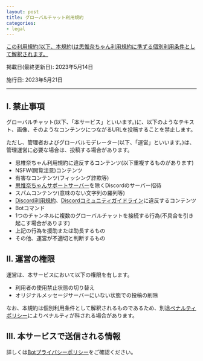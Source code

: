 ```yaml
---
layout: post
title: グローバルチャット利用規約
categories:
- legal
---
```

<u>この利用規約(以下、本規約)は<a href="{{site.url}}/legal/new-tos" class="a-orange">思惟奈ちゃん利用規約</a>に準ずる個別利用条件として解釈されます。</u>

掲載日(最終更新日): 2023年5月14日

施行日: 2023年5月21日

---

## I. 禁止事項

グローバルチャット(以下、「本サービス」といいます。)に、以下のようなテキスト、画像、そのようなコンテンツにつながるURLを投稿することを禁止します。

ただし、管理者およびグローバルモデレーター(以下、「運営」といいます。)は、管理運営に必要な場合は、投稿する場合があります。

- 思椎奈ちゃん利用規約に違反するコンテンツ(以下重複するものがあります)
- NSFW(閲覧注意)コンテンツ
- 有害なコンテンツ(フィッシング詐欺等)
- <a href="{{site.url}}/discord" class="a-orange">思惟奈ちゃんサポートサーバー</a>を除くDiscordのサーバー招待
- スパムコンテンツ(意味のない文字列の羅列等)
- <a href="https://discord.com/terms" class="a-orange">Discord利用規約</a>、<a href="https://discord.com/guidelines" class="a-orange">Discordコミュニティガイドライン</a>に違反するコンテンツ
- Botコマンド
- 1つのチャンネルに複数のグローバルチャットを接続する行為(不具合を引き起こす場合があります)
- 上記の行為を援助または助長するもの
- その他、運営が不適切と判断するもの

## II. 運営の権限

運営は、本サービスにおいて以下の権限を有します。

- 利用者の使用禁止状態の切り替え
- オリジナルメッセージサーバーにいない状態での投稿の削除

なお、本規約は個別利用条件として解釈されるものであるため、別途<a href="{{site.url}}/legal/penalty" class="a-orange">ペナルティポリシー</a>によりペナルティが科される場合があります。

## III. 本サービスで送信される情報

詳しくは<a href="{{site.url}}/legal/bot-privacy-policy" class="a-orange">Botプライバシーポリシー</a>をご確認ください。